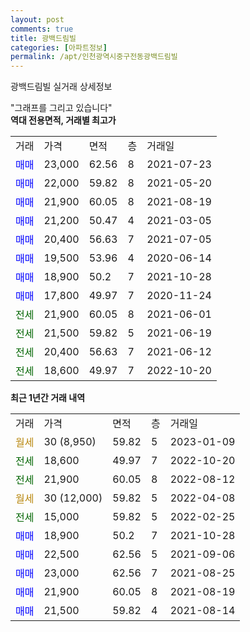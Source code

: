 ```yaml
---
layout: post
comments: true
title: 광백드림빌
categories: [아파트정보]
permalink: /apt/인천광역시중구전동광백드림빌
---
```


광백드림빌 실거래 상세정보

<script type="text/javascript">
  google.charts.load('current', {'packages':['line', 'corechart']});
  google.charts.setOnLoadCallback(drawChart);

  function drawChart() {
    var data = new google.visualization.DataTable();
    data.addColumn('date', '거래일');
    data.addColumn('number', "매매");
    data.addColumn('number', "전세");
    data.addColumn('number', "전매");

    data.addRows([[new Date(Date.parse("2023-01-09")), null, null, null], [new Date(Date.parse("2022-10-20")), null, 18600, null], [new Date(Date.parse("2022-08-12")), null, 21900, null], [new Date(Date.parse("2022-04-08")), null, null, null], [new Date(Date.parse("2022-02-25")), null, 15000, null], [new Date(Date.parse("2021-10-28")), 18900, null, null], [new Date(Date.parse("2021-09-06")), 22500, null, null], [new Date(Date.parse("2021-08-25")), 23000, null, null], [new Date(Date.parse("2021-08-19")), 21900, null, null], [new Date(Date.parse("2021-08-14")), 21500, null, null]]);

    var options = {
      hAxis: {
        format: 'yyyy/MM/dd'
      },    
      lineWidth: 0,
      pointsVisible: true,    
      title: '최근 1년간 유형별 실거래가 분포',
      legend: { position: 'bottom' }
    };

    var formatter = new google.visualization.NumberFormat({pattern:'###,###'} );
    formatter.format(data, 1);
    formatter.format(data, 2);
    
    setTimeout(function() {
        var chart = new google.visualization.LineChart(document.getElementById('columnchart_material'));
        chart.draw(data, (options));
        document.getElementById('loading').style.display = 'none';
    }, 200);
  }
</script>


<div id="loading" style="z-index:20; display: block; margin-left: 0px">"그래프를 그리고 있습니다"</div>
<div id="columnchart_material" style="width: 95%; margin-left: 0px; display: block"></div>
<!-- contents start -->
<b>역대 전용면적, 거래별 최고가</b>
<table class="sortable">
    <tr>
      <td>거래</td>
      <td>가격</td>
      <td>면적</td>
      <td>층</td>
      <td>거래일</td>
    </tr>
        <tr>
          <td><a style="color: blue">매매</a></td>
          <td>23,000</td>
          <td>62.56</td>
          <td>8</td>
          <td>2021-07-23</td>
        </tr>            <tr>
          <td><a style="color: blue">매매</a></td>
          <td>22,000</td>
          <td>59.82</td>
          <td>8</td>
          <td>2021-05-20</td>
        </tr>            <tr>
          <td><a style="color: blue">매매</a></td>
          <td>21,900</td>
          <td>60.05</td>
          <td>8</td>
          <td>2021-08-19</td>
        </tr>            <tr>
          <td><a style="color: blue">매매</a></td>
          <td>21,200</td>
          <td>50.47</td>
          <td>4</td>
          <td>2021-03-05</td>
        </tr>            <tr>
          <td><a style="color: blue">매매</a></td>
          <td>20,400</td>
          <td>56.63</td>
          <td>7</td>
          <td>2021-07-05</td>
        </tr>            <tr>
          <td><a style="color: blue">매매</a></td>
          <td>19,500</td>
          <td>53.96</td>
          <td>4</td>
          <td>2020-06-14</td>
        </tr>            <tr>
          <td><a style="color: blue">매매</a></td>
          <td>18,900</td>
          <td>50.2</td>
          <td>7</td>
          <td>2021-10-28</td>
        </tr>            <tr>
          <td><a style="color: blue">매매</a></td>
          <td>17,800</td>
          <td>49.97</td>
          <td>7</td>
          <td>2020-11-24</td>
        </tr>        
        <tr>
              <td><a style="color: darkgreen">전세</a></td>
              <td>21,900</td>
              <td>60.05</td>
              <td>8</td>
              <td>2021-06-01</td>
            </tr>            <tr>
              <td><a style="color: darkgreen">전세</a></td>
              <td>21,500</td>
              <td>59.82</td>
              <td>5</td>
              <td>2021-06-19</td>
            </tr>            <tr>
              <td><a style="color: darkgreen">전세</a></td>
              <td>20,400</td>
              <td>56.63</td>
              <td>7</td>
              <td>2021-06-12</td>
            </tr>            <tr>
              <td><a style="color: darkgreen">전세</a></td>
              <td>18,600</td>
              <td>49.97</td>
              <td>7</td>
              <td>2022-10-20</td>
            </tr>        
    
</table>

<b>최근 1년간 거래 내역</b>

<table class="sortable">
    <tr>
      <td>거래</td>
      <td>가격</td>
      <td>면적</td>
      <td>층</td>
      <td>거래일</td>
    </tr>
    <tr>
      <td><a style="color: darkgoldenrod">월세</a></td>
      <td>30 (8,950)</td>
      <td>59.82</td>
      <td>5</td>
      <td>2023-01-09</td>
    </tr>          <tr>
      <td><a style="color: darkgreen">전세</a></td>
      <td>18,600</td>
      <td>49.97</td>
      <td>7</td>
      <td>2022-10-20</td>
    </tr>          <tr>
      <td><a style="color: darkgreen">전세</a></td>
      <td>21,900</td>
      <td>60.05</td>
      <td>8</td>
      <td>2022-08-12</td>
    </tr>          <tr>
      <td><a style="color: darkgoldenrod">월세</a></td>
      <td>30 (12,000)</td>
      <td>59.82</td>
      <td>5</td>
      <td>2022-04-08</td>
    </tr>          <tr>
      <td><a style="color: darkgreen">전세</a></td>
      <td>15,000</td>
      <td>59.82</td>
      <td>5</td>
      <td>2022-02-25</td>
    </tr>          <tr>
      <td><a style="color: blue">매매</a></td>
      <td>18,900</td>
      <td>50.2</td>
      <td>7</td>
      <td>2021-10-28</td>
    </tr>          <tr>
      <td><a style="color: blue">매매</a></td>
      <td>22,500</td>
      <td>62.56</td>
      <td>5</td>
      <td>2021-09-06</td>
    </tr>          <tr>
      <td><a style="color: blue">매매</a></td>
      <td>23,000</td>
      <td>62.56</td>
      <td>7</td>
      <td>2021-08-25</td>
    </tr>          <tr>
      <td><a style="color: blue">매매</a></td>
      <td>21,900</td>
      <td>60.05</td>
      <td>8</td>
      <td>2021-08-19</td>
    </tr>          <tr>
      <td><a style="color: blue">매매</a></td>
      <td>21,500</td>
      <td>59.82</td>
      <td>4</td>
      <td>2021-08-14</td>
    </tr>      </table>
<!-- contents end -->    

